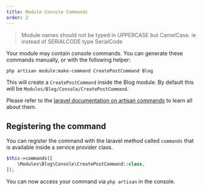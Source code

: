 ```yaml
---
title: Module Console Commands
order: 2
---
```


> Module names should not be typed in UPPERCASE but CamelCase. ie instead of SERIALCODE type SerialCode

Your module may contain console commands. You can generate these commands manually, or with the following helper:

```bash
php artisan module:make-command CreatePostCommand Blog
```

This will create a `CreatePostCommand` inside the Blog module. By default this will be `Modules/Blog/Console/CreatePostCommand`.

Please refer to the [laravel documentation on artisan commands](https://laravel.com/docs/5.8/artisan) to learn all about them.

## Registering the command

You can register the command with the laravel method called `commands` that is available inside a service provider class.

```php
$this->commands([
    \Modules\Blog\Console\CreatePostCommand::class,
]);
```

You can now access your command via `php artisan` in the console.
